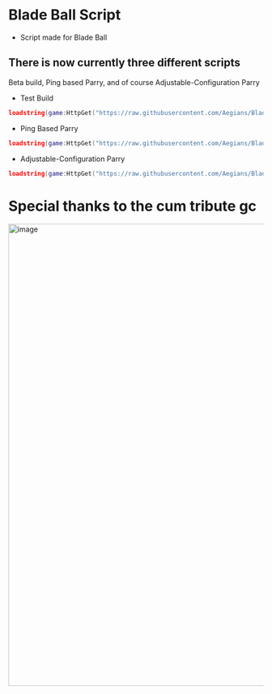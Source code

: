 # Blade Ball Script
- Script made for Blade Ball

  
## There is now currently three different scripts
Beta build, Ping based Parry, and of course Adjustable-Configuration Parry
- Test Build
```lua
loadstring(game:HttpGet("https://raw.githubusercontent.com/Aegians/Bladez/main/test.lua"))()
```

- Ping Based Parry
```lua
loadstring(game:HttpGet("https://raw.githubusercontent.com/Aegians/Bladez/main/Ping-Parry.lua"))()
```

- Adjustable-Configuration Parry
```lua
loadstring(game:HttpGet("https://raw.githubusercontent.com/Aegians/Bladez/main/Adjustable%20Parry.lua"))()
```

# Special thanks to the cum tribute gc
<img width="913" alt="image" src="https://github.com/Aegians/Bladez/assets/69432633/4562eec0-ca04-47d5-97c0-c5f193f6f93d">
